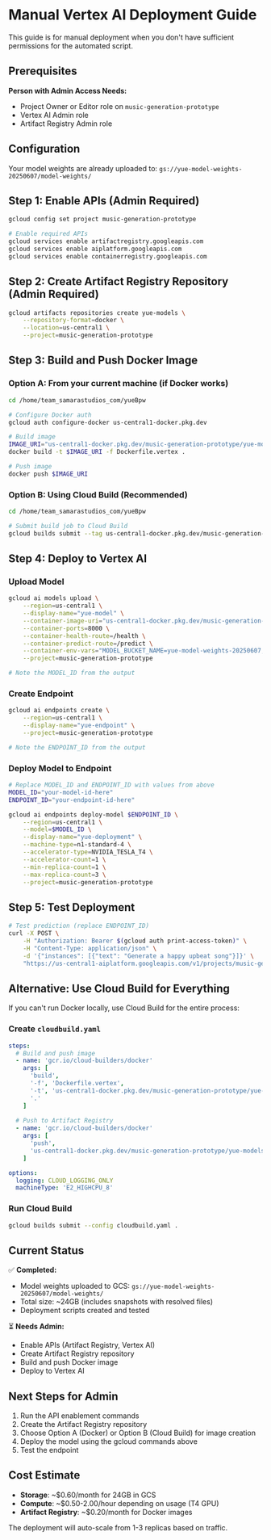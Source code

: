 # Manual Vertex AI Deployment Guide

This guide is for manual deployment when you don't have sufficient permissions for the automated script.

## Prerequisites

**Person with Admin Access Needs:**
- Project Owner or Editor role on `music-generation-prototype`
- Vertex AI Admin role
- Artifact Registry Admin role

## Configuration

Your model weights are already uploaded to: `gs://yue-model-weights-20250607/model-weights/`

## Step 1: Enable APIs (Admin Required)

```bash
gcloud config set project music-generation-prototype

# Enable required APIs
gcloud services enable artifactregistry.googleapis.com
gcloud services enable aiplatform.googleapis.com
gcloud services enable containerregistry.googleapis.com
```

## Step 2: Create Artifact Registry Repository (Admin Required)

```bash
gcloud artifacts repositories create yue-models \
    --repository-format=docker \
    --location=us-central1 \
    --project=music-generation-prototype
```

## Step 3: Build and Push Docker Image

### Option A: From your current machine (if Docker works)
```bash
cd /home/team_samarastudios_com/yueBpw

# Configure Docker auth
gcloud auth configure-docker us-central1-docker.pkg.dev

# Build image
IMAGE_URI="us-central1-docker.pkg.dev/music-generation-prototype/yue-models/yue-server:latest"
docker build -t $IMAGE_URI -f Dockerfile.vertex .

# Push image
docker push $IMAGE_URI
```

### Option B: Using Cloud Build (Recommended)
```bash
cd /home/team_samarastudios_com/yueBpw

# Submit build job to Cloud Build
gcloud builds submit --tag us-central1-docker.pkg.dev/music-generation-prototype/yue-models/yue-server:latest --dockerfile=Dockerfile.vertex .
```

## Step 4: Deploy to Vertex AI

### Upload Model
```bash
gcloud ai models upload \
    --region=us-central1 \
    --display-name="yue-model" \
    --container-image-uri="us-central1-docker.pkg.dev/music-generation-prototype/yue-models/yue-server:latest" \
    --container-ports=8000 \
    --container-health-route=/health \
    --container-predict-route=/predict \
    --container-env-vars="MODEL_BUCKET_NAME=yue-model-weights-20250607,GOOGLE_CLOUD_PROJECT=music-generation-prototype" \
    --project=music-generation-prototype

# Note the MODEL_ID from the output
```

### Create Endpoint
```bash
gcloud ai endpoints create \
    --region=us-central1 \
    --display-name="yue-endpoint" \
    --project=music-generation-prototype

# Note the ENDPOINT_ID from the output
```

### Deploy Model to Endpoint
```bash
# Replace MODEL_ID and ENDPOINT_ID with values from above
MODEL_ID="your-model-id-here"
ENDPOINT_ID="your-endpoint-id-here"

gcloud ai endpoints deploy-model $ENDPOINT_ID \
    --region=us-central1 \
    --model=$MODEL_ID \
    --display-name="yue-deployment" \
    --machine-type=n1-standard-4 \
    --accelerator-type=NVIDIA_TESLA_T4 \
    --accelerator-count=1 \
    --min-replica-count=1 \
    --max-replica-count=3 \
    --project=music-generation-prototype
```

## Step 5: Test Deployment

```bash
# Test prediction (replace ENDPOINT_ID)
curl -X POST \
    -H "Authorization: Bearer $(gcloud auth print-access-token)" \
    -H "Content-Type: application/json" \
    -d '{"instances": [{"text": "Generate a happy upbeat song"}]}' \
    "https://us-central1-aiplatform.googleapis.com/v1/projects/music-generation-prototype/locations/us-central1/endpoints/$ENDPOINT_ID:predict"
```

## Alternative: Use Cloud Build for Everything

If you can't run Docker locally, use Cloud Build for the entire process:

### Create `cloudbuild.yaml`
```yaml
steps:
  # Build and push image
  - name: 'gcr.io/cloud-builders/docker'
    args: [
      'build',
      '-f', 'Dockerfile.vertex',
      '-t', 'us-central1-docker.pkg.dev/music-generation-prototype/yue-models/yue-server:latest',
      '.'
    ]
  
  # Push to Artifact Registry
  - name: 'gcr.io/cloud-builders/docker'
    args: [
      'push',
      'us-central1-docker.pkg.dev/music-generation-prototype/yue-models/yue-server:latest'
    ]

options:
  logging: CLOUD_LOGGING_ONLY
  machineType: 'E2_HIGHCPU_8'
```

### Run Cloud Build
```bash
gcloud builds submit --config cloudbuild.yaml .
```

## Current Status

✅ **Completed:**
- Model weights uploaded to GCS: `gs://yue-model-weights-20250607/model-weights/`
- Total size: ~24GB (includes snapshots with resolved files)
- Deployment scripts created and tested

⏳ **Needs Admin:**
- Enable APIs (Artifact Registry, Vertex AI)
- Create Artifact Registry repository
- Build and push Docker image
- Deploy to Vertex AI

## Next Steps for Admin

1. Run the API enablement commands
2. Create the Artifact Registry repository  
3. Choose Option A (Docker) or Option B (Cloud Build) for image creation
4. Deploy the model using the gcloud commands above
5. Test the endpoint

## Cost Estimate

- **Storage**: ~$0.60/month for 24GB in GCS
- **Compute**: ~$0.50-2.00/hour depending on usage (T4 GPU)
- **Artifact Registry**: ~$0.20/month for Docker images

The deployment will auto-scale from 1-3 replicas based on traffic. 